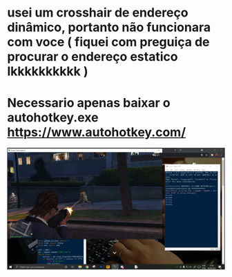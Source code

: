 # usei um crosshair de endereço dinâmico, portanto não funcionara com voce ( fiquei com preguiça de procurar o endereço estatico lkkkkkkkkkk )
# Necessario apenas baixar o autohotkey.exe https://www.autohotkey.com/
![print](https://github.com/Ulusamay/Disparos-Automaticos-GTA-5-triggerbot-/blob/main/triggerbot.PNG)
